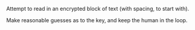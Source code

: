 Attempt to read in an encrypted block of text (with spacing, to start with).

Make reasonable guesses as to the key, and keep the human in the loop.

